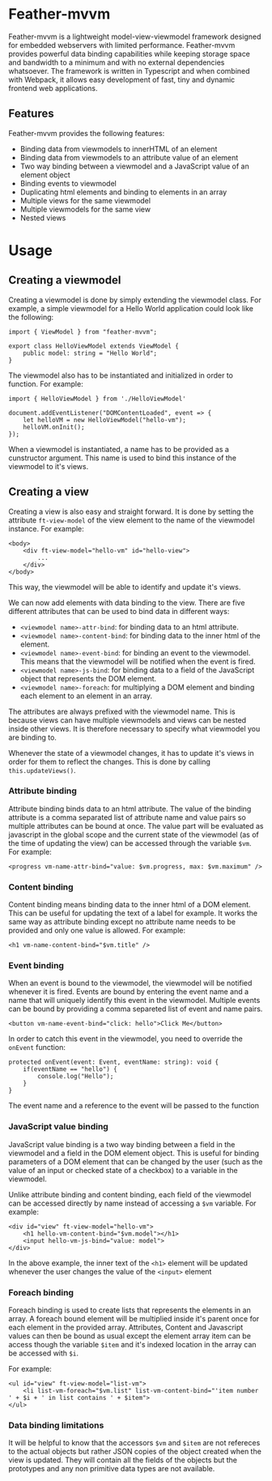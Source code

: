 # Feather-mvvm

Feather-mvvm is a lightweight model-view-viewmodel framework designed for embedded webservers with limited performance. Feather-mvvm provides powerful data binding capabilities while keeping storage space and bandwidth to a minimum and with no external dependencies whatsoever. The framework is written in Typescript and when combined with Webpack, it allows easy development of fast, tiny and dynamic frontend web applications.

## Features

Feather-mvvm provides the following features:

 - Binding data from viewmodels to innerHTML of an element
 - Binding data from viewmodels to an attribute value of an element
 - Two way binding between a viewmodel and a JavaScript value of an element object
 - Binding events to viewmodel
 - Duplicating html elements and binding to elements in an array
 - Multiple views for the same viewmodel
 - Multiple viewmodels for the same view
 - Nested views

# Usage

## Creating a viewmodel

Creating a viewmodel is done by simply extending the viewmodel class. For example, a simple viewmodel for a Hello World application could look like the following:

    import { ViewModel } from "feather-mvvm";

    export class HelloViewModel extends ViewModel {
        public model: string = "Hello World";
    }

The viewmodel also has to be instantiated and initialized in order to function. For example:

    import { HelloViewModel } from './HelloViewModel'

    document.addEventListener("DOMContentLoaded", event => {
        let helloVM = new HelloViewModel("hello-vm");
        helloVM.onInit();
    });

When a viewmodel is instantiated, a name has to be provided as a cunstructor argument. This name is used to bind this instance of the viewmodel to it's views.

## Creating a view

Creating a view is also easy and straight forward. It is done by setting the attribute `ft-view-model` of the view element to the name of the viewmodel instance. For example:

    <body>
        <div ft-view-model="hello-vm" id="hello-view">
            ...
        </div>
    </body>

This way, the viewmodel will be able to identify and update it's views.

We can now add elements with data binding to the view. There are five different attributes that can be used to bind data in different ways:

 - `<viewmodel name>-attr-bind`: for binding data to an html attribute.
 - `<viewmodel name>-content-bind`: for binding data to the inner html of the element.
 - `<viewmodel name>-event-bind`: for binding an event to the viewmodel. This means that the viewmodel will be notified when the event is fired.
 - `<viewmodel name>-js-bind`: for binding data to a field of the JavaScript object that represents the DOM element.
 - `<viewmodel name>-foreach`: for multiplying a DOM element and binding each element to an element in an array.

The attributes are always prefixed with the viewmodel name. This is because views can have multiple viewmodels and views can be nested inside other views. It is therefore necessary to specify what viewmodel you are binding to.

Whenever the state of a viewmodel changes, it has to update it's views in order for them to reflect the changes. This is done by calling `this.updateViews()`.

### Attribute binding

Attribute binding binds data to an html attribute. The value of the binding attribute is a comma separated list of attribute name and value pairs so multiple attributes can be bound at once. The value part will be evaluated as javascript in the global scope and the current state of the viewmodel (as of the time of updating the view) can be accessed through the variable `$vm`. For example:

    <progress vm-name-attr-bind="value: $vm.progress, max: $vm.maximum" />

### Content binding

Content binding means binding data to the inner html of a DOM element. This can be useful for updating the text of a label for example. It works the same way as attribute binding except no attribute name needs to be provided and only one value is allowed. For example:

    <h1 vm-name-content-bind="$vm.title" />

### Event binding

When an event is bound to the viewmodel, the viewmodel will be notified whenever it is fired. Events are bound by entering the event name and a name that will uniquely identify this event in the viewmodel. Multiple events can be bound by providing a comma separeted list of event and name pairs.

    <button vm-name-event-bind="click: hello">Click Me</button>

In order to catch this event in the viewmodel, you need to override the `onEvent` function:

    protected onEvent(event: Event, eventName: string): void {
        if(eventName == "hello") {
            console.log("Hello");
        }
    }

The event name and a reference to the event will be passed to the function

### JavaScript value binding

JavaScript value binding is a two way binding between a field in the viewmodel and a field in the DOM element object. This is useful for binding parameters of a DOM element that can be changed by the user (such as the value of an input or checked state of a checkbox) to a variable in the viewmodel.

Unlike attribute binding and content binding, each field of the viewmodel can be accessed directly by name instead of accessing a `$vm` variable. For example:

    <div id="view" ft-view-model="hello-vm">
        <h1 hello-vm-content-bind="$vm.model"></h1>
        <input hello-vm-js-bind="value: model">
    </div>

In the above example, the inner text of the `<h1>` element will be updated whenever the user changes the value of the `<input>` element

### Foreach binding

Foreach binding is used to create lists that represents the elements in an array. A foreach bound element will be multiplied inside it's parent once for each element in the provided array. Attributes, Content and Javascript values can then be bound as usual except the element array item can be access though the variable `$item` and it's indexed location in the array can be accessed with `$i`.

For example:

    <ul id="view" ft-view-model="list-vm">
        <li list-vm-foreach="$vm.list" list-vm-content-bind="'item number ' + $i + ' in list contains ' + $item">
    </ul>

### Data binding limitations

It will be helpful to know that the accessors `$vm` and `$item` are not refereces to the actual objects but rather JSON copies of the object created when the view is updated. They will contain all the fields of the objects but the prototypes and any non primitive data types are not available.